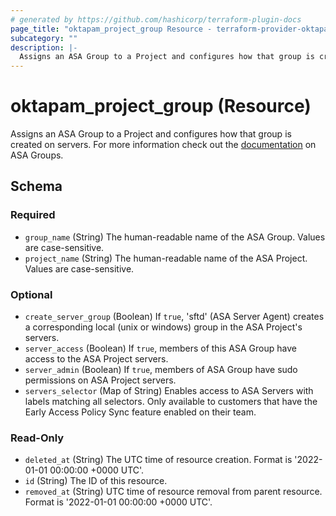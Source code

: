 ```yaml
---
# generated by https://github.com/hashicorp/terraform-plugin-docs
page_title: "oktapam_project_group Resource - terraform-provider-oktapam"
subcategory: ""
description: |-
  Assigns an ASA Group to a Project and configures how that group is created on servers. For more information check out the documentation https://help.okta.com/asa/en-us/Content/Topics/Adv_Server_Access/docs/setup/groups.htm on ASA Groups.
---
```


# oktapam_project_group (Resource)

Assigns an ASA Group to a Project and configures how that group is created on servers. For more information check out the [documentation](https://help.okta.com/asa/en-us/Content/Topics/Adv_Server_Access/docs/setup/groups.htm) on ASA Groups.



<!-- schema generated by tfplugindocs -->
## Schema

### Required

- `group_name` (String) The human-readable name of the ASA Group. Values are case-sensitive.
- `project_name` (String) The human-readable name of the ASA Project. Values are case-sensitive.

### Optional

- `create_server_group` (Boolean) If `true`, 'sftd' (ASA Server Agent) creates a corresponding local (unix or windows) group in the ASA Project's servers.
- `server_access` (Boolean) If `true`, members of this ASA Group have access to the ASA Project servers.
- `server_admin` (Boolean) If `true`, members of ASA Group have sudo permissions on ASA Project servers.
- `servers_selector` (Map of String) Enables access to ASA Servers with labels matching all selectors. Only available to customers that have the Early Access Policy Sync feature enabled on their team.

### Read-Only

- `deleted_at` (String) The UTC time of resource creation. Format is '2022-01-01 00:00:00 +0000 UTC'.
- `id` (String) The ID of this resource.
- `removed_at` (String) UTC time of resource removal from parent resource. Format is '2022-01-01 00:00:00 +0000 UTC'.


